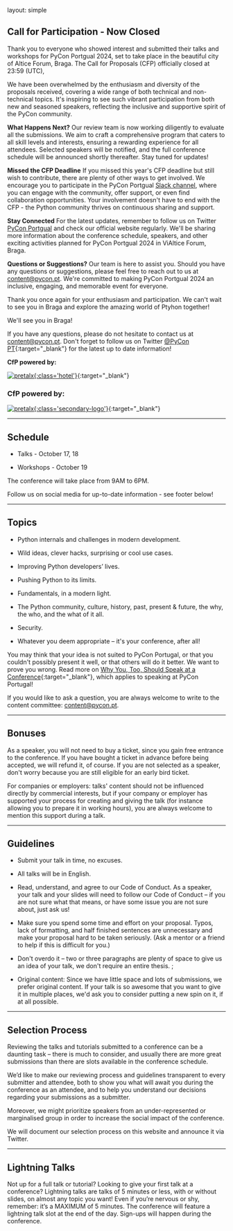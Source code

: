 layout: simple

## Call for Participation - Now Closed

Thank you to everyone who showed interest and submitted their talks and workshops for PyCon Portgual 2024, set to take place in the beautiful city of Altice Forum, Braga. The Call for Proposals (CFP) officially closed at 23:59 (UTC),

We have been overwhelmed by the enthusiasm and diversity of the proposals received, covering a wide range of both technical and non-technical topics. It's inspiring to see such vibrant participation from both new and seasoned speakers, reflecting the inclusive and supportive spirit of the PyCon community.

**What Happens Next?**
Our review team is now working diligently to evaluate all the submissions. We aim to craft a comprehensive program that caters to all skill levels and interests, ensuring a rewarding experience for all attendees. Selected speakers will be notified, and the full conference schedule will be announced shortly thereafter. Stay tuned for updates!

**Missed the CFP Deadline**
If you missed this year's CFP deadline but still wish to contribute, there are plenty of other ways to get involved. We encourage you to participate in the PyCon Portgual [Slack channel](https://join.slack.com/t/pyconportugal/shared_invite/zt-1ckszg1ye-QDgxx3lOkC15Ocal8xhCSg), where you can engage with the community, offer support, or even find collaboration opportunities. Your involvement doesn't have to end with the CFP - the Python community thrives on continuous sharing and support.

**Stay Connected**
For the latest updates, remember to follow us on Twitter [PyCon Portgual](https://x.com/PyConPT) and check our official website regularly. We'll be sharing more information about the conference schedule, speakers, and other exciting activities planned for PyCon Portgual 2024 in ViAltice Forum, Braga.

**Questions or Suggestions?**
Our team is here to assist you. Should you have any questions or suggestions, please feel free to reach out to us at content@pycon.pt. We're committed to making PyCon Portgual 2024 an inclusive, engaging, and memorable event for everyone.

Thank you once again for your enthusiasm and participation. We can't wait to see you in Braga and explore the amazing world of Ptyhon together!

We'll see you in Braga!

If you have any questions, please do not hesitate to contact us at [content@pycon.pt](mailto:content@pycon.pt). Don't forget to follow us on Twitter [@PyCon PT](https://x.com/PyConPT){:target="\_blank"} for the latest up to date information!

**CfP powered by:**

[![pretalx](/static/images/other/pretalx.svg){:class='hotel'}](https://pretalx.com/p/about/){:target="\_blank"}

<!-- This page contains all information regarding the proposal process for PyCon Portugal – we will update it regularly as new information becomes available.

The talk submissions are [open](https://pretalx.evolutio.pt/pycon-portugal-2024/cfp){:target="_blank"}! If you have any questions, please do not hesitate to contact us at [content@pycon.pt](mailto:content@pycon.pt). Don't forget to follow us on Twitter @PyConPT for the latest up-to-date information!

If you think you have something great to talk about – submit your idea! If you are unsure, talk it over with somebody, or go to Slack to find previous speakers and participants to discuss your idea with. When in doubt, submit your talk 😉! -->

### CfP powered by:

[![pretalx](/static/images/other/pretalx.svg){:class='secondary-logo'}](https://pretalx.com/p/about/){:target="\_blank"}

<hr class="pink-line">

## Schedule ️

- Talks - October 17, 18

- Workshops - October 19

The conference will take place from 9AM to 6PM.

Follow us on social media for up-to-date information - see footer below!

<hr class="purple-line">

## Topics

- Python internals and challenges in modern development.

- Wild ideas, clever hacks, surprising or cool use cases.

- Improving Python developers’ lives.

- Pushing Python to its limits.

- Fundamentals, in a modern light.

- The Python community, culture, history, past, present & future, the why, the who, and the what of it all.

- Security.

- Whatever you deem appropriate – it's your conference, after all!

You may think that your idea is not suited to PyCon Portugal, or that you couldn't possibly present it well, or that others will do it better. We want to prove you wrong. Read more on [Why You, Too, Should Speak at a Conference](https://www.womenwhocode.com/blog/why-you-too-should-speak-at-a-conference){:target="\_blank"}, which applies to speaking at PyCon Portugal!

If you would like to ask a question, you are always welcome to write to the content committee: [content@pycon.pt](mailto:content@pycon.pt).

<hr class="pink-line">

## Bonuses

As a speaker, you will not need to buy a ticket, since you gain free entrance to the conference. If you have bought a ticket in advance before being accepted, we will refund it, of course. If you are not selected as a speaker, don't worry because you are still eligible for an early bird ticket.

For companies or employers: talks' content should not be influenced directly by commercial interests, but if your company or employer has supported your process for creating and giving the talk (for instance allowing you to prepare it in working hours), you are always welcome to mention this support during a talk.

<hr class="purple-line">

## Guidelines

- Submit your talk in time, no excuses.

- All talks will be in English.

- Read, understand, and agree to our Code of Conduct. As a speaker, your talk and your slides will need to follow our Code of Conduct – if you are not sure what that means, or have some issue you are not sure about, just ask us!

- Make sure you spend some time and effort on your proposal. Typos, lack of formatting, and half finished sentences are unnecessary and make your proposal hard to be taken seriously. (Ask a mentor or a friend to help if this is difficult for you.)

- Don't overdo it – two or three paragraphs are plenty of space to give us an idea of your talk, we don't require an entire thesis. ;

- Original content: Since we have little space and lots of submissions, we prefer original content. If your talk is so awesome that you want to give it in multiple places, we'd ask you to consider putting a new spin on it, if at all possible.

<hr class="pink-line">

## Selection Process️

Reviewing the talks and tutorials submitted to a conference can be a daunting task – there is much to consider, and usually there are more great submissions than there are slots available in the conference schedule.

We’d like to make our reviewing process and guidelines transparent to every submitter and attendee, both to show you what will await you during the conference as an attendee, and to help you understand our decisions regarding your submissions as a submitter.

Moreover, we might prioritize speakers from an under-represented or marginalised group in order to increase the social impact of the conference.

We will document our selection process on this website and announce it via Twitter.

<hr class="purple-line">

## Lightning Talks️

Not up for a full talk or tutorial? Looking to give your first talk at a conference? Lightning talks are talks of 5 minutes or less, with or without slides, on almost any topic you want! Even if you’re nervous or shy, remember: it’s a MAXIMUM of 5 minutes. The conference will feature a lightning talk slot at the end of the day. Sign-ups will happen during the conference.

